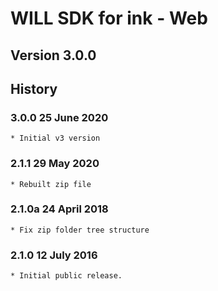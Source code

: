 # WILL SDK for ink - Web

## Version 3.0.0

## History
  
### 3.0.0   25 June 2020
    * Initial v3 version

### 2.1.1   29 May 2020
    * Rebuilt zip file

### 2.1.0a  24 April 2018
    * Fix zip folder tree structure

### 2.1.0   12 July 2016
    * Initial public release.
  